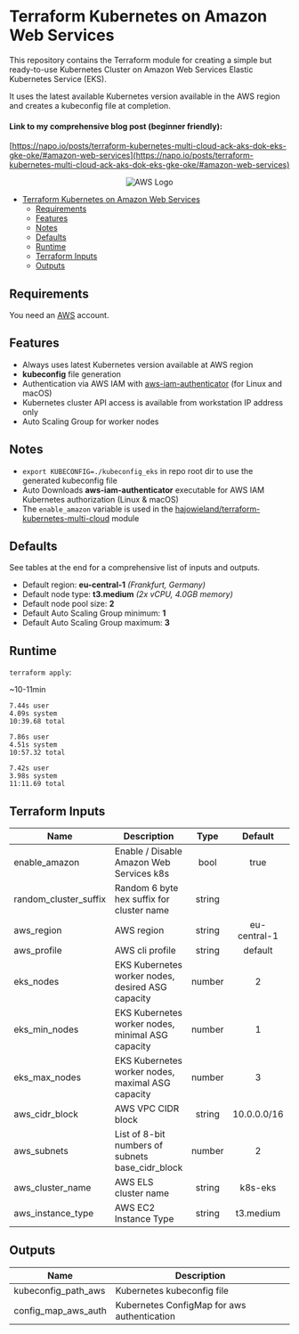 # Terraform Kubernetes on Amazon Web Services

This repository contains the Terraform module for creating a simple but ready-to-use Kubernetes Cluster on Amazon Web Services Elastic Kubernetes Service (EKS).

It uses the latest available Kubernetes version available in the AWS region and creates a kubeconfig file at completion.

#### Link to my comprehensive blog post (beginner friendly):
[https://napo.io/posts/terraform-kubernetes-multi-cloud-ack-aks-dok-eks-gke-oke/#amazon-web-services](https://napo.io/posts/terraform-kubernetes-multi-cloud-ack-aks-dok-eks-gke-oke/#amazon-web-services)


<p align="center">
<img alt="AWS Logo" src="https://upload.wikimedia.org/wikipedia/commons/thumb/9/93/Amazon_Web_Services_Logo.svg/320px-Amazon_Web_Services_Logo.svg.png">
</p>


- [Terraform Kubernetes on Amazon Web Services](#Terraform-Kubernetes-on-Amazon-Web-Services)
  - [Requirements](#Requirements)
  - [Features](#Features)
  - [Notes](#Notes)
  - [Defaults](#Defaults)
  - [Runtime](#Runtime)
  - [Terraform Inputs](#Terraform-Inputs)
  - [Outputs](#Outputs)


## Requirements

You need an [AWS](https://portal.aws.amazon.com/gp/aws/developer/registration/index.html) account.


## Features

* Always uses latest Kubernetes version available at AWS region
* **kubeconfig** file generation
* Authentication via AWS IAM with [aws-iam-authenticator](https://github.com/kubernetes-sigs/aws-iam-authenticator) (for Linux and macOS)
* Kubernetes cluster API access is available from workstation IP address only
* Auto Scaling Group for worker nodes


## Notes

* `export KUBECONFIG=./kubeconfig_eks` in repo root dir to use the generated kubeconfig file
* Auto Downloads **aws-iam-authenticator** executable for AWS IAM Kubernetes authorization (Linux & macOS)
* The `enable_amazon` variable is used in the [hajowieland/terraform-kubernetes-multi-cloud](https://github.com/hajowieland/terraform-kubernetes-multi-cloud) module


## Defaults

See tables at the end for a comprehensive list of inputs and outputs.


* Default region: **eu-central-1** _(Frankfurt, Germany)_
* Default node type: **t3.medium** _(2x vCPU, 4.0GB memory)_
* Default node pool size: **2**
* Default Auto Scaling Group minimum: **1**
* Default Auto Scaling Group maximum: **3**


## Runtime

`terraform apply`:

~10-11min

```
7.44s user
4.09s system
10:39.68 total
```

```
7.86s user
4.51s system
10:57.32 total
```

```
7.42s user
3.98s system
11:11.69 total
```


## Terraform Inputs

| Name | Description | Type | Default | Required |
|------|-------------|:----:|:-----:|:-----:|
| enable_amazon | Enable / Disable Amazon Web Services k8s | bool | true | yes |
| random_cluster_suffix | Random 6 byte hex suffix for cluster name | string |  | true |
| aws_region | AWS region | string | eu-central-1 | yes |
| aws_profile | AWS cli profile | string | default | yes |
| eks_nodes | EKS Kubernetes worker nodes, desired ASG capacity | number | 2 | yes |
| eks_min_nodes | EKS Kubernetes worker nodes, minimal ASG capacity | number | 1 | yes |
| eks_max_nodes | EKS Kubernetes worker nodes, maximal ASG capacity | number | 3 | yes |
| aws_cidr_block | AWS VPC CIDR block | string | 10.0.0.0/16 | yes |
| aws_subnets | List of 8-bit numbers of subnets base_cidr_block | number | 2 | yes |
| aws_cluster_name | AWS ELS cluster name | string | k8s-eks | yes |
| aws_instance_type | AWS EC2 Instance Type| string | t3.medium | yes |



## Outputs

| Name | Description |
|------|-------------|
| kubeconfig_path_aws | Kubernetes kubeconfig file |
| config_map_aws_auth | Kubernetes ConfigMap for aws authentication |
